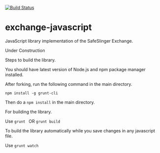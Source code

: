 [![Build Status](https://travis-ci.org/SafeSlingerProject/exchange-javascript.png?branch=master)](https://travis-ci.org/SafeSlingerProject/exchange-javascript)

exchange-javascript
===================

JavaScript library implementation of the SafeSlinger Exchange.

Under Construction

Steps to build the library.

You should have latest version of Node.js and npm package manager installed.

After forking, run the following command in the main directory.

```
npm install -g grunt-cli
```
Then do a ```npm install``` in the main directory.

For building the library.

Use
```grunt ```
OR
```grunt build``` 

To build the library automatically while you save changes in any javascript file.
 
Use
``` grunt watch ```